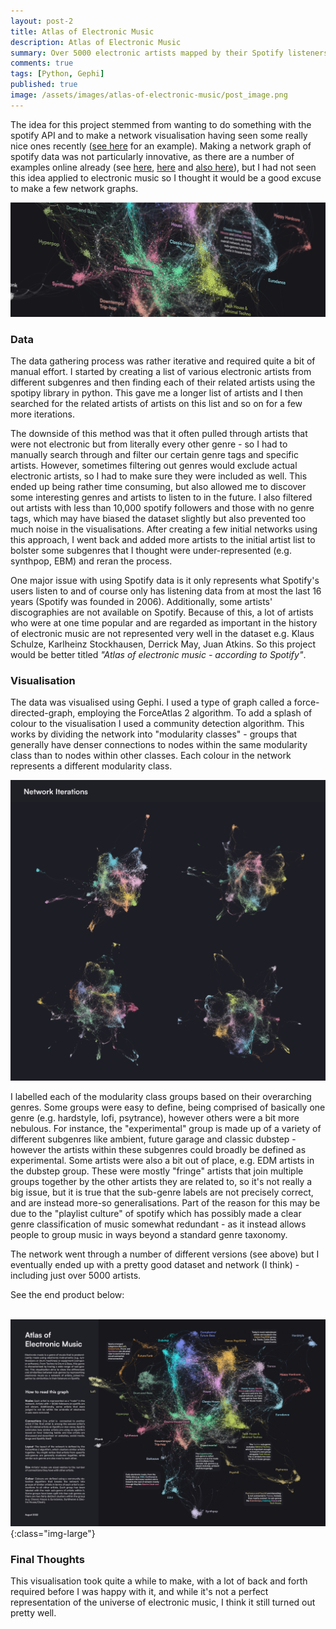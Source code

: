 ```yaml
---
layout: post-2
title: Atlas of Electronic Music
description: Atlas of Electronic Music
summary: Over 5000 electronic artists mapped by their Spotify listeners.
comments: true
tags: [Python, Gephi]
published: true
image: /assets/images/atlas-of-electronic-music/post_image.png
---
```


The idea for this project stemmed from wanting to do something with the spotify API and to make a network visualisation having seen some really nice ones recently ([see here](https://www.barabasilab.com/art/works) for an example). Making a network graph of spotify data was not particularly innovative, as there are a number of examples online already (see [here](https://medium.com/analytics-vidhya/what-kind-of-music-do-you-listen-to-exploring-the-network-of-spotifys-genres-56d188201a07), [here](https://erdavis.com/2019/03/01/mapping-the-metalverse/) and [also here](https://wearebumper.com/blog/2022/08/22/spotify-episode-recommendation-algorithm/)), but I had not seen this idea applied to electronic music so I thought it would be a good excuse to make a few network graphs. 

![](/assets/images/atlas-of-electronic-music/atlasphotoshop2.png)

### Data

The data gathering process was rather iterative and required quite a bit of manual effort. I started by creating a list of various electronic artists from different subgenres and then finding each of their related artists using the spotipy library in python. This gave me a longer list of artists and I then searched for the related artists of artists on this list and so on for a few more iterations. 

The downside of this method was that it often pulled through artists that were not electronic but from literally every other genre - so I had to manually search through and filter our certain genre tags and specific artists. However, sometimes filtering out genres would exclude actual electronic artists, so I had to make sure they were included as well. This ended up being rather time consuming, but also allowed me to discover some interesting genres and artists to listen to in the future. I also filtered out artists with less than 10,000 spotify followers and those with no genre tags, which may have biased the dataset slightly but also prevented too much noise in the visualisations. After creating a few initial networks using this approach, I went back and added more artists to the initial artist list to bolster some subgenres that I thought were under-represented (e.g. synthpop, EBM) and reran the process.

One major issue with using Spotify data is it only represents what Spotify's users listen to and of course only has listening data from at most the last 16 years (Spotify was founded in 2006). Additionally, some artists' discographies are not available on Spotify. Because of this, a lot of artists who were at one time popular and are regarded as important in the history of electronic music are not represented very well in the dataset e.g. Klaus Schulze, Karlheinz Stockhausen, Derrick May, Juan Atkins. So this project would be better titled *"Atlas of electronic music - according to Spotify"*.

### Visualisation

The data was visualised using Gephi. I used a type of graph called a force-directed-graph, employing the ForceAtlas 2 algorithm. To add a splash of colour to the visualisation I used a community detection algorithm. This works by dividing the network into "modularity classes" - groups that generally have denser connections to nodes within the same modularity class than to nodes within other classes. Each colour in the network represents a different modularity class. 

![](/assets/images/atlas-of-electronic-music/networkiterationsv2.png)

I labelled each of the modularity class groups based on their overarching genres. Some groups were easy to define, being comprised of basically one genre (e.g. hardstyle, lofi, psytrance), however others were a bit more nebulous. For instance, the "experimental" group is made up of a variety of different subgenres like ambient, future garage and classic dubstep - however the artists within these subgenres could broadly be defined as experimental. Some artists were also a bit out of place, e.g. EDM artists in the dubstep group. These were mostly "fringe" artists that join multiple groups together by the other artists they are related to, so it's not really a big issue, but it is true that the sub-genre labels are not precisely correct, and are instead more-so generalisations. Part of the reason for this may be due to the "playlist culture" of spotify which has possibly made a clear genre classification of music somewhat redundant - as it instead allows people to group music in ways beyond a standard genre taxonomy. 

The network went through a number of different versions (see above) but I eventually ended up with a pretty good dataset and network (I think) - including just over 5000 artists.

See the end product below:  
&nbsp;  

![](/assets/images/atlas-of-electronic-music/electronicmusicv48.png){:class="img-large"}

<!---
It's interesting to see the different shapes of each sub-genre. Some, like Drum and Bass are very dense and connect mostly to other DnB artists. On the other hand, there are genres like Experimental, which are more dispersed (likely as Experimental includes various "experimental" sub-genres e.g. classic dubstep, ambient). Some sub-genres are both dispersed but have multiple dense clusters e.g. Complextro/Future Bass. ..................

It's not surprising that some of the most central sub-genres to the network are the house related sub-genres, as many types of electronic music have their roots in house music or have been influenced by house.

As mentioned earlier, some of the most influential electronic artists are not very well represented in this dataset due to the data coming from Spotify. A good example of this is how Synthpop is very xxxxxxx from the network, floating off on it's own at the bottom. .................

Newer genres generally close and interconnected. (lofi, hyperpop, future funk, phonk, synthwave)

A lot of interaction between certain groups of sub-genres, usually fairly self explanatory e.g. Dubstep & Complextro/Future Bass, House, Classic House and Tech House, Trace & Eurodance.

--->
### Final Thoughts

This visualisation took quite a while to make, with a lot of back and forth required before I was happy with it, and while it's not a perfect representation of the universe of electronic music, I think it still turned out pretty well.
